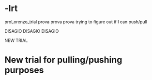 # -lrt


proLorenzo_trial
prova prova prova
trying to figure out if I can push/pull


DISAGIO DISAGIO DISAGIO

NEW TRIAL
# New trial for pulling/pushing purposes
